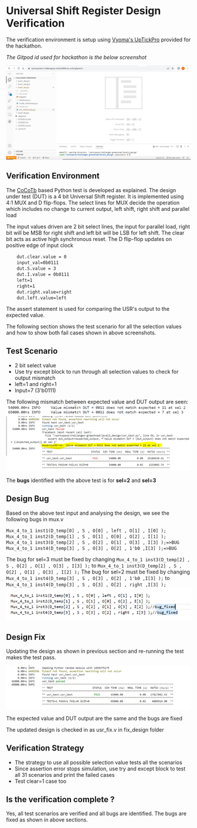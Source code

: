 # Universal Shift Register Design Verification

The verification environment is setup using [Vyoma's UpTickPro](https://vyomasystems.com) provided for the hackathon.

*The Gitpod id used for hackathon is the below screenshot*

![](https://github.com/vyomasystems-lab/challenges-greeshnad/blob/master/level2_design/bitmanip_ss/gitpod_ss.PNG)

## Verification Environment

The [CoCoTb](https://www.cocotb.org/) based Python test is developed as explained. The design under test (DUT) is a 4 bit Universal Shift register.
It is implemented using 4:1 MUX and D flip-flops. The select lines for MUX decide the operation which includes no change to current output, left shift, right shift and parallel load

The input values driven are 2 bit select lines, the input for parallel load, right bit will be MSB for right shift and left bit will be LSB for left shift. 
The clear bit acts as active high synchronous reset. The D flip-flop updates on positive edge of input clock 
```
    dut.clear.value = 0
    input_val=0b0111
    dut.S.value = 3
    dut.I.value = 0b0111
    left=1
    right=1
    dut.right.value=right
    dut.left.value=left
```
The assert statement is used for comparing the USR's output to the expected value.


The following section shows the test scenario for all the selection values and how to show both fail cases shown in above screenshots.
## Test Scenario 
- 2 bit select value
- Use try except block to run through all selection values to check for output mismatch
- left=1 and right=1
- Input=7 (3'b0111)

The following mismatch between expected value and DUT output are seen:
![](https://github.com/vyomasystems-lab/challenges-greeshnad/blob/master/level3_design/usr_ss/usr_fails.PNG)
![](https://github.com/vyomasystems-lab/challenges-greeshnad/blob/master/level3_design/usr_ss/usr_fail.PNG)

The **bugs** identified with the above test is for **sel=2** and **sel=3**

## Design Bug
Based on the above test input and analysing the design, we see the following bugs in mux.v

```
Mux_4_to_1 inst1(D_temp[0] , S , O[0] , left , O[1] , I[0] );
Mux_4_to_1 inst2(D_temp[1] , S , O[1] , O[0] , O[2] , I[1] );
Mux_4_to_1 inst3(D_temp[2] , S , O[2] , O[1] , O[3] , I[3] );=>BUG
Mux_4_to_1 inst4(D_temp[3] , S , O[3] , O[2] , 1'b0 ,I[3] );=>BUG
```
The bug for sel=3 must be fixed by changing ``Mux_4_to_1 inst3(D_temp[2] , S , O[2] , O[1] , O[3] , I[3] );`` to ``Mux_4_to_1 inst3(D_temp[2] , S , O[2] , O[1] , O[3] , I[2] );``
The bug for sel=2 must be fixed by changing ``Mux_4_to_1 inst4(D_temp[3] , S , O[3] , O[2] , 1'b0 ,I[3] );`` to ``Mux_4_to_1 inst4(D_temp[3] , S , O[3] , O[2] , right ,I[3] );`` 
![](https://github.com/vyomasystems-lab/challenges-greeshnad/blob/master/level3_design/usr_ss/usr_bug.PNG)

## Design Fix
Updating the design as shown in previous section and re-running the test makes the test pass.

![](https://github.com/vyomasystems-lab/challenges-greeshnad/blob/master/level3_design/usr_ss/usr_pass.PNG)

The expected value and DUT output are the same and the bugs are fixed

The updated design is checked in as usr_fix.v in fix_design folder

## Verification Strategy

- The strategy to use all possible selection value tests all the scenarios
- Since assertion error stops simulation, use try and except block to test all 31 scenarios and print the failed cases
- Test clear=1 case too

## Is the verification complete ?
Yes, all test scenarios are verified and all bugs are identified. The bugs are fixed as shown in above sections.
